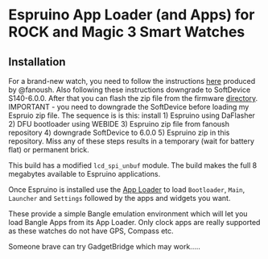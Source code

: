 Espruino App Loader (and Apps) for  ROCK and Magic 3 Smart Watches
==============================

## Installation

For a brand-new watch, you need to follow the instructions [here](https://github.com/fanoush/ds-d6/tree/master/espruino/DFU/Magic3) produced by @fanoush. Also following these instructions downgrade to SoftDevice S140-6.0.0.  After that you can flash the zip file from the firmware [directory](https://github.com/jeffmer/ROCKApps/tree/main/firmware).  IMPORTANT - you need to downgrade the SoftDevice before loading my Espruio zip file. The sequence is is this: install 1) Espruino using DaFlasher 2) DFU bootloader using WEBIDE  3)  Espruino zip file from fanoush repository 4) downgrade SoftDevice to 6.0.0 5) Espruino zip in this repository. Miss any of these steps results in a temporary (wait for battery flat) or permanent brick.

This build has a modified `lcd_spi_unbuf` module. The build makes the full 8 megabytes available to Espruino applications. 

Once Espruino is installed use the [App Loader](https://jeffmer.github.io/ROCKApps/) to load `Bootloader`, `Main`, `Launcher` and `Settings` followed by the apps and widgets you want.


These provide a simple Bangle emulation environment which will let you load Bangle Apps from its App Loader. Only clock apps are really supported as these watches do not have GPS, Compass etc.

Someone brave can try GadgetBridge which may work.....

